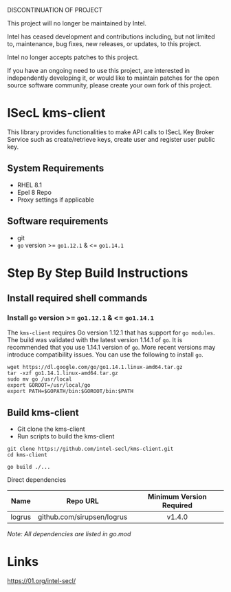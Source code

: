 DISCONTINUATION OF PROJECT

This project will no longer be maintained by Intel.

Intel has ceased development and contributions including, but not limited to, maintenance, bug fixes, new releases, or updates, to this project.  

Intel no longer accepts patches to this project.

If you have an ongoing need to use this project, are interested in independently developing it, or would like to maintain patches for the open source software community, please create your own fork of this project.  
# ISecL kms-client

This library provides functionalities to make API calls to ISecL Key Broker Service such as create/retrieve keys, create user and register user public key.

## System Requirements
- RHEL 8.1
- Epel 8 Repo
- Proxy settings if applicable

## Software requirements
- git
- `go` version >= `go1.12.1` & <= `go1.14.1`

# Step By Step Build Instructions

## Install required shell commands

### Install `go` version >= `go1.12.1` & <= `go1.14.1`
The `kms-client` requires Go version 1.12.1 that has support for `go modules`. The build was validated with the latest version 1.14.1 of `go`. It is recommended that you use 1.14.1 version of `go`. More recent versions may introduce compatibility issues. You can use the following to install `go`.
```shell
wget https://dl.google.com/go/go1.14.1.linux-amd64.tar.gz
tar -xzf go1.14.1.linux-amd64.tar.gz
sudo mv go /usr/local
export GOROOT=/usr/local/go
export PATH=$GOPATH/bin:$GOROOT/bin:$PATH
```

## Build kms-client

- Git clone the kms-client
- Run scripts to build the kms-client

```shell
git clone https://github.com/intel-secl/kms-client.git
cd kms-client
```
```shell
go build ./...
```

Direct dependencies

| Name                  | Repo URL                        | Minimum Version Required              |
| ----------------------| --------------------------------| :------------------------------------:|
| logrus                | github.com/sirupsen/logrus      | v1.4.0                                |

*Note: All dependencies are listed in go.mod*

# Links
https://01.org/intel-secl/
